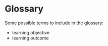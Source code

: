 # Glossary

Some possible terms to include in the glossary:

  - learning objective
  - learning outcome
